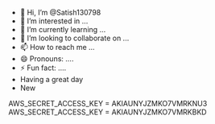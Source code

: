 - 👋 Hi, I’m @Satish130798
- 👀 I’m interested in ...
- 🌱 I’m currently learning ...
- 💞️ I’m looking to collaborate on ...
- 📫 How to reach me ...
- 😄 Pronouns: ....
- ⚡ Fun fact: ....
-  Having a great day
-  New
<!---
Satish130798/Satish130798 is a ✨ special ✨ repository because its `README.md` (this file) appears on your GitHub profile.
You can click the Preview link to take a look at your changes.
--->
AWS_SECRET_ACCESS_KEY = AKIAUNYJZMKO7VMRKNU3
AWS_SECRET_ACCESS_KEY = AKIAUNYJZMKO7VMRKBKD

